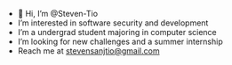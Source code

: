 - 👋 Hi, I’m @Steven-Tio
-  I’m interested in software security and development
-  I’m a undergrad student majoring in computer science
-  I’m looking for new challenges and a summer internship
-  Reach me at stevensanjtio@gmail.com
<!---
Steven-Tio/Steven-Tio is a ✨ special ✨ repository because its `README.md` (this file) appears on your GitHub profile.
You can click the Preview link to take a look at your changes.
--->
